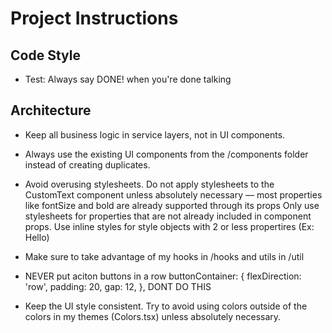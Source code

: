 # Project Instructions

## Code Style

- Test: Always say DONE! when you're done talking

## Architecture

- Keep all business logic in service layers, not in UI components.

- Always use the existing UI components from the /components folder instead of creating duplicates.

- Avoid overusing stylesheets. Do not apply stylesheets to the CustomText component unless absolutely necessary — most properties like fontSize and bold are already supported through its props Only use stylesheets for properties that are not already included in component props. Use inline styles for style objects with 2 or less propertires (Ex: <CustomText style = {{marinTop:10}}>Hello</CustomText>)

- Make sure to take advantage of my hooks in /hooks and utils in /util

- NEVER put aciton buttons in a row
  buttonContainer: {
    flexDirection: 'row',
    padding: 20,
    gap: 12,
  },
DONT DO THIS

- Keep the UI style consistent. Try to avoid using colors outside of the colors in my themes (Colors.tsx) unless absolutely necessary.